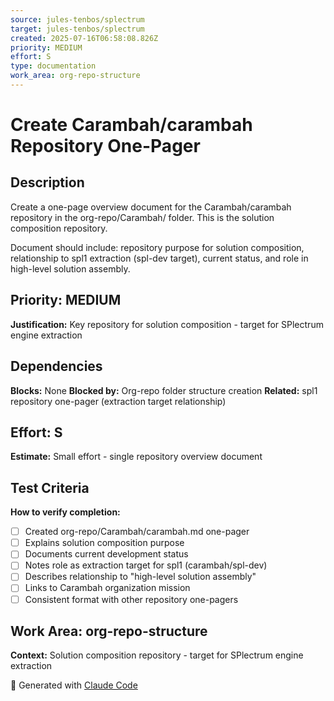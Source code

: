 ```yaml
---
source: jules-tenbos/splectrum
target: jules-tenbos/splectrum
created: 2025-07-16T06:58:08.826Z
priority: MEDIUM
effort: S
type: documentation
work_area: org-repo-structure
---
```


# Create Carambah/carambah Repository One-Pager

## Description
Create a one-page overview document for the Carambah/carambah repository in the org-repo/Carambah/ folder. This is the solution composition repository.

Document should include: repository purpose for solution composition, relationship to spl1 extraction (spl-dev target), current status, and role in high-level solution assembly.

## Priority: MEDIUM
**Justification:** Key repository for solution composition - target for SPlectrum engine extraction

## Dependencies
**Blocks:** None
**Blocked by:** Org-repo folder structure creation
**Related:** spl1 repository one-pager (extraction target relationship)

## Effort: S
**Estimate:** Small effort - single repository overview document

## Test Criteria
**How to verify completion:**
- [ ] Created org-repo/Carambah/carambah.md one-pager
- [ ] Explains solution composition purpose
- [ ] Documents current development status
- [ ] Notes role as extraction target for spl1 (carambah/spl-dev)
- [ ] Describes relationship to "high-level solution assembly"
- [ ] Links to Carambah organization mission
- [ ] Consistent format with other repository one-pagers

## Work Area: org-repo-structure
**Context:** Solution composition repository - target for SPlectrum engine extraction

🤖 Generated with [Claude Code](https://claude.ai/code)
